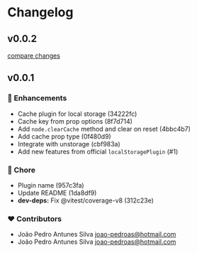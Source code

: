# Changelog


## v0.0.2

[compare changes](https://github.com/JoaoPedroAS51/formkit-cache-plugin/compare/v0.0.1...v0.0.2)

## v0.0.1


### 🚀 Enhancements

- Cache plugin for local storage (34222fc)
- Cache key from prop options (8f7d714)
- Add `node.clearCache` method and clear on reset (4bbc4b7)
- Add cache prop type (0f480d9)
- Integrate with unstorage (cbf983a)
- Add new features from official `localStoragePlugin` (#1)

### 🏡 Chore

- Plugin name (957c3fa)
- Update README (1da8df9)
- **dev-deps:** Fix @vitest/coverage-v8 (312c23e)

### ❤️  Contributors

- João Pedro Antunes Silva <joao-pedroas@hotmail.com>
- João Pedro Antunes Silva <joao-pedroas@hotmail.com>


